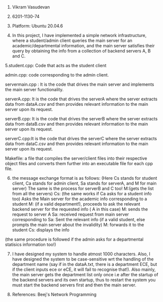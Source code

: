 1. Vikram Vasudevan

2. 6201-1130-74

3. Platform: Ubuntu 20.04.6

4. In this project, I have implemented a simple network infrastructure, where a student/admin client queries the main server for an academic/departmental information, and the main server satisfies their query by obtaining the info from a collection of backend servers A, B and C.
 
5.student.cpp: Code that acts as the student client

admin.cpp: code corresponding to the admin client.

servermain.cpp : It is the code that drives the main server and implements the main server functionality.

serverA.cpp: It is the code that drives the serverA where the server extracts data from dataA.csv and then provides relevant information to the main server upon its request.

serverB.cpp: It is the code that drives the serverB where the server extracts data from dataB.csv and then provides relevant information to the main server upon its request.

serverC.cpp:It is the code that drives the serverC where the server extracts data from dataC.csv and then provides relevant information to the main server upon its request.

Makefile: a file that compiles the  server/client files into their respective object files and converts them further into an executable file for each cpp file.

6. the message exchange format is as follows: (Here Cs stands for student client, Ca stands for admin client, Sa stands for serverA, and M for main server) The same is the process for serverB and C too!
M:(gets the list from all the servers)
Cs: (the same works if Ca asks for a student info too) Asks the Main server for the academic info corresponding to a student
M: (if a valid department!), proceeds to ask the relevant backend server for the requested info ( A in this case)
M: sends the request to server A
Sa: received request from main server corresponding to <dept name>
Sa: Sent the relevant info (if a valid student, else prompts the main server about the invalidity)
M: forwards it to the student
Cs: displays the info

(the same procedure is followed if the admin asks for a departmental statisics information too!)



7. I have designed my system to handle atmost 1000 characters. Also, I have designed the system to be case-sensitive wrt the handling of the department name (say if in the dataA.txt, there is a department ECE, but if the client inputs ece or eCE, it will fail to recognise that!). Also mainly, the main server gets the department list only once i.e after the startup of the backend servers and its own startup, thus to restart the system you must start the backend servers first and then the main server.

8. References: Beej's Network Programming 
